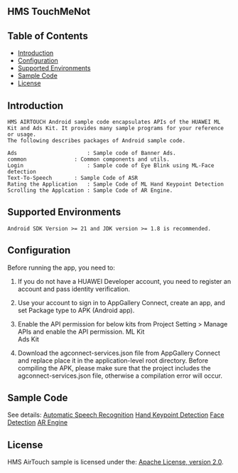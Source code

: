 ## HMS TouchMeNot



## Table of Contents

 * [Introduction](#introduction)
 * [Configuration ](#configuration )
 * [Supported Environments](#supported-environments)
 * [Sample Code](#Sample-Code)
 * [License](#license)


## Introduction
    HMS AIRTOUCH Android sample code encapsulates APIs of the HUAWEI ML Kit and Ads Kit. It provides many sample programs for your reference or usage.
    The following describes packages of Android sample code.

    Ads                      : Sample code of Banner Ads.
    common	             : Common components and utils.
    Login                    : Sample code of Eye Blink using ML-Face detection 
    Text-To-Speech 	     : Sample Code of ASR
    Rating the Application   : Sample Code of ML Hand Keypoint Detection
    Scrolling the Applcation : Sample Code of AR Engine.


## Supported Environments
	Android SDK Version >= 21 and JDK version >= 1.8 is recommended.


## Configuration
Before running the app, you need to:
1. If you do not have a HUAWEI Developer account, you need to register an account and pass identity verification.
2. Use your account to sign in to AppGallery Connect, create an app, and set Package type to APK (Android app).

3. Enable the API permission for below kits from Project Setting > Manage APIs and enable the API permission.
	ML Kit           
	Ads Kit

4. Download the agconnect-services.json file from AppGallery Connect and replace place it in the application-level root directory.
Before compiling the APK, please make sure that the project includes the agconnect-services.json file, otherwise a compilation error will occur.


## Sample Code
  See details: [Automatic Speech Recognition](https://developer.huawei.com/consumer/en/doc/development/HMS-Plugin-Guides/asr-0000001074331372)
               [Hand Keypoint Detection](https://developer.huawei.com/consumer/en/doc/development/HMS-Plugin-Guides/hand-keypoint-0000001073973945 )
               [Face Detection](https://developer.huawei.com/consumer/en/doc/development/HMS-Plugin-Guides/face-detection-0000001050726196)
               [AR Engine](https://developer.huawei.com/consumer/en/doc/development/HMSCore-Guides/introduction-0000001050130900 )
##  License
  HMS AirTouch sample is licensed under the: [Apache License, version 2.0](http://www.apache.org/licenses/LICENSE-2.0).

